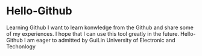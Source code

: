 # Hello-Github
Learning Github
I want to learn konwledge from the Github and share some of my experiences.
I hope that I can use this tool greatly in the future.
Hello-Github
I am eager to admitted by GuiLin University of Electronic and Techonlogy
